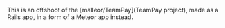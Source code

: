 This is an offshoot of the [malleor/TeamPay](TeamPay project), made as a Rails app, in a form of a Meteor app instead.
